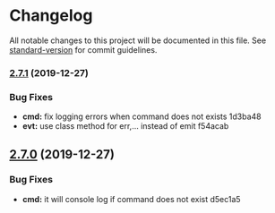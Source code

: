 # Changelog

All notable changes to this project will be documented in this file. See [standard-version](https://github.com/conventional-changelog/standard-version) for commit guidelines.

### [2.7.1](///compare/v2.7.0...v2.7.1) (2019-12-27)


### Bug Fixes

* **cmd:** fix logging errors when command does not exists 1d3ba48
* **evt:** use class method for err,... instead of emit f54acab

## [2.7.0](///compare/v2.6.0...v2.7.0) (2019-12-27)


### Bug Fixes

* **cmd:** it will console log if command does not exist d5ec1a5
